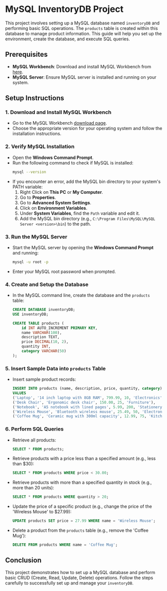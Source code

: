 
# MySQL InventoryDB Project

This project involves setting up a MySQL database named `inventoryDB` and performing basic SQL operations. The `products` table is created within this database to manage product information. This guide will help you set up the environment, create the database, and execute SQL queries.

## Prerequisites

- **MySQL Workbench**: Download and install MySQL Workbench from [here](https://dev.mysql.com/downloads/file/?id=525959).
- **MySQL Server**: Ensure MySQL server is installed and running on your system.

## Setup Instructions

### 1. Download and Install MySQL Workbench

- Go to the MySQL Workbench [download page](https://dev.mysql.com/downloads/file/?id=525959).
- Choose the appropriate version for your operating system and follow the installation instructions.

### 2. Verify MySQL Installation

- Open the **Windows Command Prompt**.
- Run the following command to check if MySQL is installed:
  ```bash
  mysql --version
  ```
- If you encounter an error, add the MySQL bin directory to your system's PATH variable:
  1. Right Click on **This PC** or **My Computer**.
  2. Go to **Properties**.
  3. Go to **Advanced System Settings**.
  4. Click on **Environment Variables**.
  5. Under **System Variables**, find the `Path` variable and edit it.
  6. Add the MySQL bin directory (e.g., `C:\Program Files\MySQL\MySQL Server <version>\bin`) to the path.

### 3. Run the MySQL Server

- Start the MySQL server by opening the **Windows Command Prompt** and running:
  ```bash
  mysql -u root -p
  ```
- Enter your MySQL root password when prompted.

### 4. Create and Setup the Database

- In the MySQL command line, create the database and the `products` table:
  ```sql
  CREATE DATABASE inventoryDB;
  USE inventoryDB;

  CREATE TABLE products (
      id INT AUTO_INCREMENT PRIMARY KEY,
      name VARCHAR(100),
      description TEXT,
      price DECIMAL(10, 2),
      quantity INT,
      category VARCHAR(50)
  );
  ```

### 5. Insert Sample Data into `products` Table

- Insert sample product records:
  ```sql
  INSERT INTO products (name, description, price, quantity, category)
  VALUES 
  ('Laptop', '14 inch laptop with 8GB RAM', 799.99, 10, 'Electronics'),
  ('Desk Chair', 'Ergonomic desk chair', 150.00, 25, 'Furniture'),
  ('Notebook', 'A5 notebook with lined pages', 5.99, 200, 'Stationery'),
  ('Wireless Mouse', 'Bluetooth wireless mouse', 25.49, 50, 'Electronics'),
  ('Coffee Mug', 'Ceramic mug with 300ml capacity', 12.99, 75, 'Kitchenware');
  ```

### 6. Perform SQL Queries

- Retrieve all products:
  ```sql
  SELECT * FROM products;
  ```

- Retrieve products with a price less than a specified amount (e.g., less than $30):
  ```sql
  SELECT * FROM products WHERE price < 30.00;
  ```

- Retrieve products with more than a specified quantity in stock (e.g., more than 20 units):
  ```sql
  SELECT * FROM products WHERE quantity > 20;
  ```

- Update the price of a specific product (e.g., change the price of the 'Wireless Mouse' to $27.99):
  ```sql
  UPDATE products SET price = 27.99 WHERE name = 'Wireless Mouse';
  ```

- Delete a product from the `products` table (e.g., remove the 'Coffee Mug'):
  ```sql
  DELETE FROM products WHERE name = 'Coffee Mug';
  ```

## Conclusion

This project demonstrates how to set up a MySQL database and perform basic CRUD (Create, Read, Update, Delete) operations. Follow the steps carefully to successfully set up and manage your `inventoryDB`.
